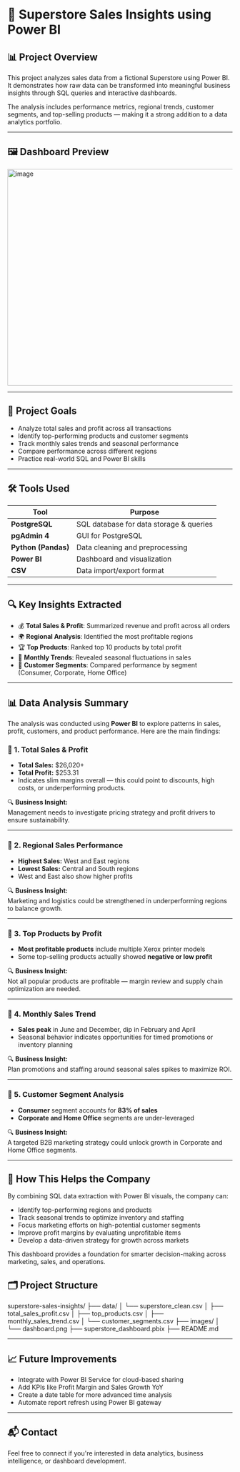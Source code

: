 # 🛒 Superstore Sales Insights using Power BI

## 📊 Project Overview

This project analyzes sales data from a fictional Superstore using Power BI. It demonstrates how raw data can be transformed into meaningful business insights through SQL queries and interactive dashboards.

The analysis includes performance metrics, regional trends, customer segments, and top-selling products — making it a strong addition to a data analytics portfolio.

---
## 🖼️ Dashboard Preview

<img width="938" height="485" alt="image" src="https://github.com/user-attachments/assets/3e2d4391-b3de-4cfd-b1d1-6c15ecc5a94a" />

---

## 🎯 Project Goals

- Analyze total sales and profit across all transactions
- Identify top-performing products and customer segments
- Track monthly sales trends and seasonal performance
- Compare performance across different regions
- Practice real-world SQL and Power BI skills

---

## 🛠️ Tools Used

| Tool            | Purpose                                |
|-----------------|----------------------------------------|
| **PostgreSQL**  | SQL database for data storage & queries|
| **pgAdmin 4**   | GUI for PostgreSQL                     |
| **Python (Pandas)** | Data cleaning and preprocessing      |
| **Power BI**    | Dashboard and visualization            |
| **CSV**         | Data import/export format              |

---

## 🔍 Key Insights Extracted

- 💰 **Total Sales & Profit**: Summarized revenue and profit across all orders
- 🌍 **Regional Analysis**: Identified the most profitable regions
- 🏆 **Top Products**: Ranked top 10 products by total profit
- 📆 **Monthly Trends**: Revealed seasonal fluctuations in sales
- 👥 **Customer Segments**: Compared performance by segment (Consumer, Corporate, Home Office)

---
## 📊 Data Analysis Summary

The analysis was conducted using **Power BI** to explore patterns in sales, profit, customers, and product performance. Here are the main findings:

### 🔹 1. Total Sales & Profit
- **Total Sales:** \$26,020+  
- **Total Profit:** \$253.31  
- Indicates slim margins overall — this could point to discounts, high costs, or underperforming products.

🔍 **Business Insight:**  
Management needs to investigate pricing strategy and profit drivers to ensure sustainability.

---

### 🔹 2. Regional Sales Performance
- **Highest Sales:** West and East regions  
- **Lowest Sales:** Central and South regions  
- West and East also show higher profits

🔍 **Business Insight:**  
Marketing and logistics could be strengthened in underperforming regions to balance growth.

---

### 🔹 3. Top Products by Profit
- **Most profitable products** include multiple Xerox printer models
- Some top-selling products actually showed **negative or low profit**

🔍 **Business Insight:**  
Not all popular products are profitable — margin review and supply chain optimization are needed.

---

### 🔹 4. Monthly Sales Trend
- **Sales peak** in June and December, dip in February and April  
- Seasonal behavior indicates opportunities for timed promotions or inventory planning

🔍 **Business Insight:**  
Plan promotions and staffing around seasonal sales spikes to maximize ROI.

---

### 🔹 5. Customer Segment Analysis
- **Consumer** segment accounts for **83% of sales**  
- **Corporate and Home Office** segments are under-leveraged

🔍 **Business Insight:**  
A targeted B2B marketing strategy could unlock growth in Corporate and Home Office segments.

---

## 🎯 How This Helps the Company

By combining SQL data extraction with Power BI visuals, the company can:

- Identify top-performing regions and products
- Track seasonal trends to optimize inventory and staffing
- Focus marketing efforts on high-potential customer segments
- Improve profit margins by evaluating unprofitable items
- Develop a data-driven strategy for growth across markets

This dashboard provides a foundation for smarter decision-making across marketing, sales, and operations.

## 🗂️ Project Structure
superstore-sales-insights/
├── data/
│ └── superstore_clean.csv
│ ├── total_sales_profit.csv
│ ├── top_products.csv
│ ├── monthly_sales_trend.csv
│ └── customer_segments.csv
├── images/
│ └── dashboard.png
├── superstore_dashboard.pbix
├── README.md

---

## 📈 Future Improvements

- Integrate with Power BI Service for cloud-based sharing
- Add KPIs like Profit Margin and Sales Growth YoY
- Create a date table for more advanced time analysis
- Automate report refresh using Power BI gateway

---

## 📬 Contact

Feel free to connect if you're interested in data analytics, business intelligence, or dashboard development.

